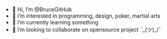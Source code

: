 - 👋 Hi, I’m @BruceGitHub
- 👀 I’m interested in programming, design, poker, martial arts
- 🌱 I’m currently learning something 
- 💞️ I’m looking to collaborate on opensource project ¯\_(ツ)_/¯

<!---
BruceGitHub/BruceGitHub is a ✨ special ✨ repository because its `README.md` (this file) appears on your GitHub profile.
You can click the Preview link to take a look at your changes.
--->
